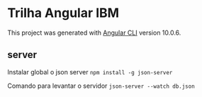 # Trilha Angular IBM

This project was generated with [Angular CLI](https://github.com/angular/angular-cli) version 10.0.6.

## server

Instalar global o json server `npm install -g json-server`

Comando para levantar o servidor `json-server --watch db.json`
